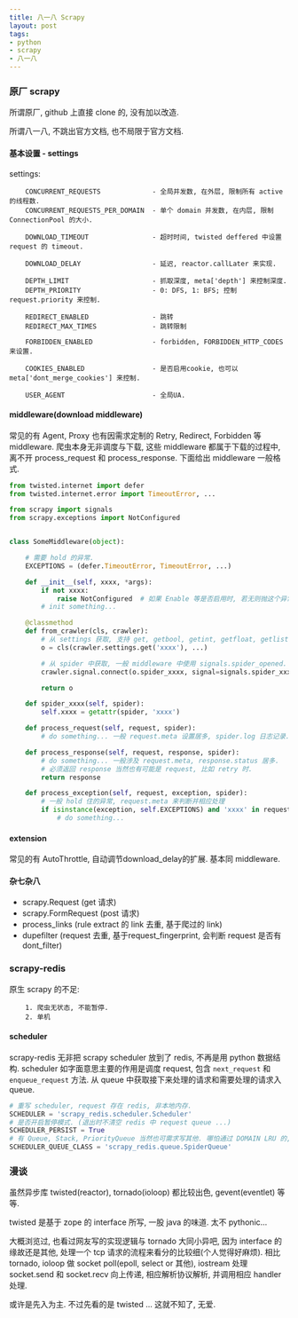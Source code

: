 ```yaml
---
title: 八一八 Scrapy
layout: post
tags:
- python
- scrapy
- 八一八
---
```


### 原厂 scrapy

所谓原厂, github 上直接 clone 的, 没有加以改造.

所谓八一八, 不跳出官方文档, 也不局限于官方文档.

#### 基本设置 - settings

settings:

~~~ nohighlight
    CONCURRENT_REQUESTS             - 全局并发数, 在外层, 限制所有 active 的线程数.
    CONCURRENT_REQUESTS_PER_DOMAIN  - 单个 domain 并发数, 在内层, 限制 ConnectionPool 的大小.

    DOWNLOAD_TIMEOUT                - 超时时间, twisted deffered 中设置 request 的 timeout.

    DOWNLOAD_DELAY                  - 延迟, reactor.callLater 来实现.

    DEPTH_LIMIT                     - 抓取深度, meta['depth'] 来控制深度.
    DEPTH_PRIORITY                  - 0: DFS, 1: BFS; 控制 request.priority 来控制.

    REDIRECT_ENABLED                - 跳转
    REDIRECT_MAX_TIMES              - 跳转限制

    FORBIDDEN_ENABLED               - forbidden, FORBIDDEN_HTTP_CODES 来设置.

    COOKIES_ENABLED                 - 是否启用cookie, 也可以 meta['dont_merge_cookies'] 来控制.

    USER_AGENT                      - 全局UA.
~~~

#### middleware(download middleware)

常见的有 Agent, Proxy 也有因需求定制的 Retry, Redirect, Forbidden 等 middleware. 爬虫本身无非调度与下载, 这些 middleware 都属于下载的过程中, 离不开 process_request 和 process_response. 下面给出 middleware 一般格式.

~~~ python
from twisted.internet import defer
from twisted.internet.error import TimeoutError, ...

from scrapy import signals
from scrapy.exceptions import NotConfigured


class SomeMiddleware(object):

    # 需要 hold 的异常.
    EXCEPTIONS = (defer.TimeoutError, TimeoutError, ...)

    def __init__(self, xxxx, *args):
        if not xxxx:
            raise NotConfigured  # 如果 Enable 等是否启用时, 若无则抛这个异常.
        # init something...

    @classmethod
    def from_crawler(cls, crawler):
        # 从 settings 获取, 支持 get, getbool, getint, getfloat, getlist.
        o = cls(crawler.settings.get('xxxx'), ...)

        # 从 spider 中获取, 一般 middleware 中使用 signals.spider_opened.
        crawler.signal.connect(o.spider_xxxx, signal=signals.spider_xxxx)

        return o

    def spider_xxxx(self, spider):
        self.xxxx = getattr(spider, 'xxxx')

    def process_request(self, request, spider):
        # do something... 一般 request.meta 设置居多, spider.log 日志记录.

    def process_response(self, request, response, spider):
        # do something... 一般涉及 request.meta, response.status 居多.
        # 必须返回 response 当然也有可能是 request, 比如 retry 时.
        return response

    def process_exception(self, request, exception, spider):
        # 一般 hold 住的异常, request.meta 来判断并相应处理
        if isinstance(exception, self.EXCEPTIONS) and 'xxxx' in request.meta:
            # do something...
~~~

#### extension

常见的有 AutoThrottle, 自动调节download_delay的扩展. 基本同 middleware.

#### 杂七杂八

* scrapy.Request (get 请求)
* scrapy.FormRequest (post 请求)
* process_links (rule extract 的 link 去重, 基于爬过的 link)
* dupefilter (request 去重, 基于request_fingerprint, 会判断 request 是否有 dont_filter)

### scrapy-redis

原生 scrapy 的不足:

~~~ nohighlight
    1. 爬虫无状态, 不能暂停.
    2. 单机
~~~

#### scheduler

scrapy-redis 无非把 scrapy scheduler 放到了 redis, 不再是用 python 数据结构. scheduler 如字面意思主要的作用是调度 request, 包含 `next_request` 和 `enqueue_request` 方法. 从 queue 中获取接下来处理的请求和需要处理的请求入 queue.

~~~ python
# 重写 scheduler, request 存在 redis, 非本地内存.
SCHEDULER = 'scrapy_redis.scheduler.Scheduler'
# 是否开启暂停模式. (退出时不清空 redis 中 request queue ...)
SCHEDULER_PERSIST = True
# 有 Queue, Stack, PriorityQueue 当然也可需求写其他. 哪怕通过 DOMAIN LRU 的, 理论上未尝不可.
SCHEDULER_QUEUE_CLASS = 'scrapy_redis.queue.SpiderQueue'
~~~

### 漫谈

虽然异步库 twisted(reactor), tornado(ioloop) 都比较出色, gevent(eventlet) 等等.

twisted 是基于 zope 的 interface 所写, 一股 java 的味道. 太不 pythonic...

大概浏览过, 也看过网友写的实现逻辑与 tornado 大同小异吧, 因为 interface 的缘故还是其他, 处理一个 tcp 请求的流程来看分的比较细(个人觉得好麻烦). 相比 tornado, ioloop 做 socket poll(epoll, select or 其他), iostream 处理 socket.send 和 socket.recv 向上传递, 相应解析协议解析, 并调用相应 handler 处理.

或许是先入为主. 不过先看的是 twisted ... 这就不知了, 无爱.
